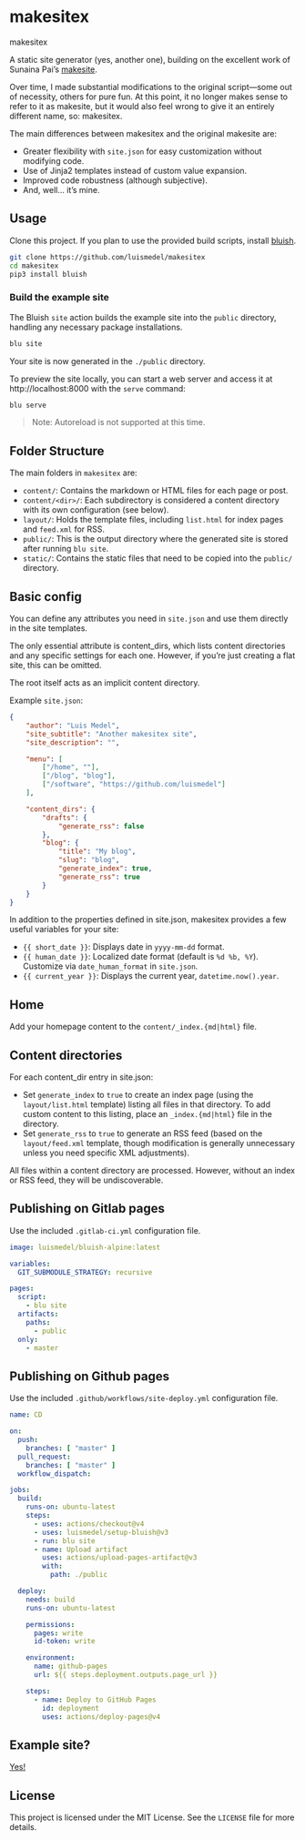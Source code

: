 
# makesitex

makesitex

A static site generator (yes, another one), building on the excellent work of Sunaina Pai’s [makesite](https://github.com/sunainapai/makesite).

Over time, I made substantial modifications to the original script—some out of necessity, others for pure fun. At this point, it no longer makes sense to refer to it as makesite, but it would also feel wrong to give it an entirely different name, so: makesitex.

The main differences between makesitex and the original makesite are:

- Greater flexibility with `site.json` for easy customization without modifying code.
- Use of Jinja2 templates instead of custom value expansion.
- Improved code robustness (although subjective).
- And, well... it’s mine.

## Usage

Clone this project. If you plan to use the provided build scripts, install [bluish](https://github.com/luismedel/bluish).

```sh
git clone https://github.com/luismedel/makesitex
cd makesitex
pip3 install bluish
```

### Build the example site

The Bluish `site` action builds the example site into the `public` directory, handling any necessary package installations.

```sh
blu site
```

Your site is now generated in the `./public` directory.

To preview the site locally, you can start a web server and access it at http://localhost:8000 with the `serve` command:

```sh
blu serve
```

> Note: Autoreload is not supported at this time.

## Folder Structure

The main folders in `makesitex` are:

- `content/`: Contains the markdown or HTML files for each page or post.
- `content/<dir>/`: Each subdirectory is considered a content directory with its own configuration (see below).
- `layout/`: Holds the template files, including `list.html` for index pages and `feed.xml` for RSS.
- `public/`: This is the output directory where the generated site is stored after running `blu site`.
- `static/`: Contains the static files that need to be copied into the `public/` directory.

## Basic config

You can define any attributes you need in `site.json` and use them directly in the site templates.

The only essential attribute is content_dirs, which lists content directories and any specific settings for each one. However, if you’re just creating a flat site, this can be omitted.

The root itself acts as an implicit content directory.

Example `site.json`:

```json
{
    "author": "Luis Medel",
    "site_subtitle": "Another makesitex site",
    "site_description": "",

    "menu": [
        ["/home", ""],
        ["/blog", "blog"],
        ["/software", "https://github.com/luismedel"]
    ],

    "content_dirs": {
        "drafts": {
            "generate_rss": false
        },
        "blog": {
            "title": "My blog",
            "slug": "blog",
            "generate_index": true,
            "generate_rss": true
        }
    }
}
```

In addition to the properties defined in site.json, makesitex provides a few useful variables for your site:

- `{{ short_date }}`: Displays date in `yyyy-mm-dd` format.
- `{{ human_date }}`: Localized date format (default is `%d %b, %Y`). Customize via `date_human_format` in `site.json`.
- `{{ current_year }}`: Displays the current year, `datetime.now().year`.

## Home

Add your homepage content to the `content/_index.{md|html}` file.

## Content directories

For each content_dir entry in site.json:

- Set `generate_index` to `true` to create an index page (using the `layout/list.html` template) listing all files in that directory. To add custom content to this listing, place an `_index.{md|html}` file in the directory.
- Set `generate_rss` to `true` to generate an RSS feed (based on the `layout/feed.xml` template, though modification is generally unnecessary unless you need specific XML adjustments).

All files within a content directory are processed. However, without an index or RSS feed, they will be undiscoverable.

## Publishing on Gitlab pages

Use the included `.gitlab-ci.yml` configuration file.

```yaml
image: luismedel/bluish-alpine:latest

variables:
  GIT_SUBMODULE_STRATEGY: recursive

pages:
  script:
    - blu site
  artifacts:
    paths:
      - public
  only:
    - master
```

## Publishing on Github pages

Use the included `.github/workflows/site-deploy.yml` configuration file.

```yaml
name: CD

on:
  push:
    branches: [ "master" ]
  pull_request:
    branches: [ "master" ]
  workflow_dispatch:

jobs:
  build:
    runs-on: ubuntu-latest
    steps:
      - uses: actions/checkout@v4
      - uses: luismedel/setup-bluish@v3
      - run: blu site
      - name: Upload artifact
        uses: actions/upload-pages-artifact@v3
        with:
          path: ./public

  deploy:
    needs: build
    runs-on: ubuntu-latest

    permissions:
      pages: write
      id-token: write

    environment:
      name: github-pages
      url: ${{ steps.deployment.outputs.page_url }}

    steps:
      - name: Deploy to GitHub Pages
        id: deployment
        uses: actions/deploy-pages@v4
```

## Example site?

[Yes!](https://luismedel.github.io/makesitex/)

## License

This project is licensed under the MIT License. See the `LICENSE` file for more details.
